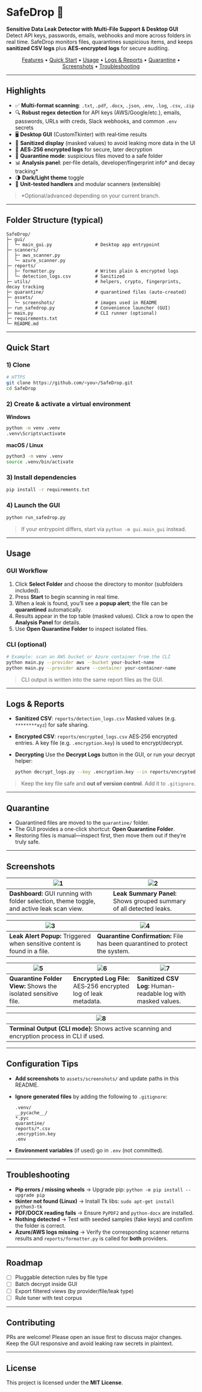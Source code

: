 # SafeDrop 🔐

**Sensitive Data Leak Detector with Multi‑File Support & Desktop GUI**
Detect API keys, passwords, emails, webhooks and more across folders in real time. SafeDrop monitors files, quarantines suspicious items, and keeps **sanitized CSV logs** plus **AES‑encrypted logs** for secure auditing.

<p align="center">
  <a href="#features">Features</a> •
  <a href="#quick-start">Quick Start</a> •
  <a href="#usage">Usage</a> •
  <a href="#logs--reports">Logs & Reports</a> •
  <a href="#quarantine">Quarantine</a> •
  <a href="#screenshots">Screenshots</a> •
  <a href="#troubleshooting">Troubleshooting</a>
</p>

---

## Highlights

* ✅ **Multi‑format scanning**: `.txt`, `.pdf`, `.docx`, `.json`, `.env`, `.log`, `.csv`, `.zip`
* 🔍 **Robust regex detection** for API keys (AWS/Google/etc.), emails, passwords, URLs with creds, Slack webhooks, and common `.env` secrets
* 🖥️ **Desktop GUI** (CustomTkinter) with real‑time results
* 🧼 **Sanitized display** (masked values) to avoid leaking more data in the UI
* 🔐 **AES‑256 encrypted logs** for secure, later decryption
* 🧰 **Quarantine mode**: suspicious files moved to a safe folder
* 📊 **Analysis panel**: per‑file details, developer/fingerprint info\* and decay tracking\*
* 🌗 **Dark/Light theme** toggle
* 🧪 **Unit‑tested handlers** and modular scanners (extensible)

> \*Optional/advanced depending on your current branch.

---

## Folder Structure (typical)

```
SafeDrop/
├─ gui/
│  └─ main_gui.py                # Desktop app entrypoint
├─ scanners/
│  ├─ aws_scanner.py
│  └─ azure_scanner.py
├─ reports/
│  ├─ formatter.py               # Writes plain & encrypted logs
│  └─ detection_logs.csv         # Sanitized
├─ utils/                        # helpers, crypto, fingerprints, decay tracking
├─ quarantine/                   # quarantined files (auto‑created)
├─ assets/
│  └─ screenshots/               # images used in README
├─ run_safedrop.py               # Convenience launcher (GUI)
├─ main.py                       # CLI runner (optional)
├─ requirements.txt
└─ README.md
```

---

## Quick Start

### 1) Clone

```bash
# HTTPS
git clone https://github.com/<you>/SafeDrop.git
cd SafeDrop
```

### 2) Create & activate a virtual environment

**Windows**

```bash
python -m venv .venv
.venv\Scripts\activate
```

**macOS / Linux**

```bash
python3 -m venv .venv
source .venv/bin/activate
```

### 3) Install dependencies

```bash
pip install -r requirements.txt
```

### 4) Launch the GUI

```bash
python run_safedrop.py
```

> If your entrypoint differs, start via `python -m gui.main_gui` instead.

---

## Usage

### GUI Workflow

1. Click **Select Folder** and choose the directory to monitor (subfolders included).
2. Press **Start** to begin scanning in real time.
3. When a leak is found, you’ll see a **popup alert**; the file can be **quarantined** automatically.
4. Results appear in the top table (masked values). Click a row to open the **Analysis Panel** for details.
5. Use **Open Quarantine Folder** to inspect isolated files.

### CLI (optional)

```bash
# Example: scan an AWS bucket or Azure container from the CLI
python main.py --provider aws --bucket your-bucket-name
python main.py --provider azure --container your-container-name
```

> CLI output is written into the same report files as the GUI.

---

## Logs & Reports

* **Sanitized CSV**: `reports/detection_logs.csv`
  Masked values (e.g. `********xyz`) for safe sharing.

* **Encrypted CSV**: `reports/encrypted_logs.csv`
  AES‑256 encrypted entries. A key file (e.g. `.encryption.key`) is used to encrypt/decrypt.

* **Decrypting**
  Use the **Decrypt Logs** button in the GUI, or run your decrypt helper:

  ```bash
  python decrypt_logs.py --key .encryption.key --in reports/encrypted_logs.csv --out reports/decrypted_logs.csv
  ```

> Keep the key file safe and **out of version control**. Add it to `.gitignore`.

---

## Quarantine

* Quarantined files are moved to the `quarantine/` folder.
* The GUI provides a one‑click shortcut: **Open Quarantine Folder**.
* Restoring files is manual—inspect first, then move them out if they’re truly safe.

---

## Screenshots

| ![1](./screenshots/1.png)                                                                  | ![2](./screenshots/2.png)                                            |
| ------------------------------------------------------------------------------------------ | -------------------------------------------------------------------- |
| **Dashboard:** GUI running with folder selection, theme toggle, and active leak scan view. | **Leak Summary Panel:** Shows grouped summary of all detected leaks. |

| ![3](./screenshots/3.png)                                                  | ![4](./screenshots/4.png)                                                     |
| -------------------------------------------------------------------------- | ----------------------------------------------------------------------------- |
| **Leak Alert Popup:** Triggered when sensitive content is found in a file. | **Quarantine Confirmation:** File has been quarantined to protect the system. |

| ![5](./screenshots/5.png)                                      | ![6](./screenshots/6.png)                                       | ![7](./screenshots/7.png)                                     |
| -------------------------------------------------------------- | --------------------------------------------------------------- | ------------------------------------------------------------- |
| **Quarantine Folder View:** Shows the isolated sensitive file. | **Encrypted Log File:** AES‑256 encrypted log of leak metadata. | **Sanitized CSV Log:** Human-readable log with masked values. |

| ![8](./screenshots/8.png)                                                                    |
| -------------------------------------------------------------------------------------------- |
| **Terminal Output (CLI mode):** Shows active scanning and encryption process in CLI if used. |

---

## Configuration Tips

* **Add screenshots** to `assets/screenshots/` and update paths in this README.
* **Ignore generated files** by adding the following to `.gitignore`:

  ```
  .venv/
  __pycache__/
  *.pyc
  quarantine/
  reports/*.csv
  .encryption.key
  .env
  ```
* **Environment variables** (if used) go in `.env` (not committed).

---

## Troubleshooting

* **Pip errors / missing wheels** → Upgrade pip: `python -m pip install --upgrade pip`
* **tkinter not found (Linux)** → Install Tk libs: `sudo apt-get install python3-tk`
* **PDF/DOCX reading fails** → Ensure `PyPDF2` and `python-docx` are installed.
* **Nothing detected** → Test with seeded samples (fake keys) and confirm the folder is correct.
* **Azure/AWS logs missing** → Verify the corresponding scanner returns results and `reports/formatter.py` is called for **both** providers.

---

## Roadmap

* [ ] Pluggable detection rules by file type
* [ ] Batch decrypt inside GUI
* [ ] Export filtered views (by provider/file/leak type)
* [ ] Rule tuner with test corpus

---

## Contributing

PRs are welcome! Please open an issue first to discuss major changes. Keep the GUI responsive and avoid leaking raw secrets in plaintext.

---

## License

This project is licensed under the **MIT License**.
